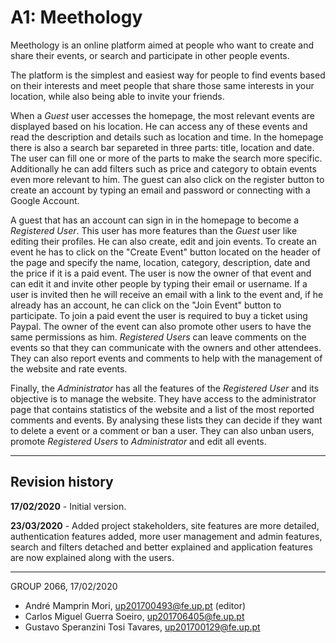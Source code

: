 ﻿# A1: Meethology

Meethology is an online platform aimed at people who want to create and share their events, or search and participate in other people events.

The platform is the simplest and easiest way for people to find events based on their interests and meet people that share those same interests in your location, while also being able to invite your friends. 

When a _Guest_ user accesses the homepage, the most relevant events are displayed based on his location. He can access any of these events and read the description and details such as location and time. In the homepage there is also a search bar separeted in three parts: title, location and date. The user can fill one or more of the parts to make the search more specific. Additionally he can add filters such as price and category to obtain events even more relevant to him. The guest can also click on the register button to create an account by typing an email and password or connecting with a Google Account.

A guest that has an account can sign in in the homepage to become a _Registered User_. This user has more features than the _Guest_ user like editing their profiles. He can also create, edit and join events. To create an event he has to click on the "Create Event" button located on the header of the page and specify the name, location, category, description, date and the price if it is a paid event. The user is now the owner of that event and can edit it and invite other people by typing their email or username. If a user is invited then he will receive an email with a link to the event and, if he already has an account, he can click on the "Join Event" button to participate. To join a paid event the user is required to buy a ticket using Paypal. The owner of the event can also promote other users to have the same permissions as him. _Registered Users_ can leave comments on the events so that they can communicate with the owners and other attendees. They can also report events and comments to help with the management of the website and rate events.

Finally, the _Administrator_ has all the features of the _Registered User_ and its objective is to manage the website. They have access to the administrator page that contains statistics of the website and a list of the most reported comments and events. By analysing these lists they can decide if they want to delete a event or a comment or ban a user. They can also unban users, promote _Registered Users_ to _Administrator_ and edit all events.

***

## Revision history
 **17/02/2020** - Initial version.

 **23/03/2020** - Added project stakeholders, site features are more detailed, authentication features added, more user management and admin features, search and filters detached and better explained and application features are now explained along with the users.
 

***
GROUP 2066, 17/02/2020

* André Mamprin Mori, up201700493@fe.up.pt (editor)
* Carlos Miguel Guerra Soeiro, up201706405@fe.up.pt
* Gustavo Speranzini Tosi Tavares, up201700129@fe.up.pt
